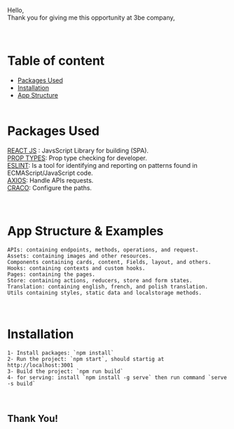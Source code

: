 Hello, <br/>
Thank you for giving me this opportunity at 3be company,<br/>
<br/><br/>

# Table of content
- [Packages Used](#packages-used)
- [Installation](#installation)
- [App Structure](#app-structure--examples)
<br/><br/>

# Packages Used
[REACT JS](https://reactjs.org/) : JavsScript Library for building (SPA).<br/>
[PROP TYPES](https://www.npmjs.com/package/prop-types): Prop type checking for developer.<br/>
[ESLINT](https://eslint.org/): Is a tool for identifying and reporting on patterns found in ECMAScript/JavaScript code.<br/>
[AXIOS](https://axios-http.com/): Handle APIs requests.<br/>
[CRACO](https://www.npmjs.com/package/@craco/craco): Configure the paths. <br/>
<br/><br/>

# App Structure & Examples
    APIs: containing endpoints, methods, operations, and request.
    Assets: containing images and other resources.
    Components containing cards, content, Fields, layout, and others.
    Hooks: containing contexts and custom hooks.
    Pages: containing the pages.
    Store: containing actions, reducers, store and form states.
    Translation: containing english, french, and polish translation.
    Utils containing styles, static data and localstorage methods.
<br/>

# Installation
    1- Install packages: `npm install`
    2- Run the project: `npm start`, should startig at http://localhost:3001
    3- Build the project: `npm run build`
    4- for serving: install `npm install -g serve` then run command `serve -s build`
<br/>


## Thank You!